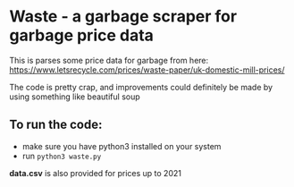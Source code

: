 # Waste - a garbage scraper for garbage price data

This is parses some price data for garbage from here: https://www.letsrecycle.com/prices/waste-paper/uk-domestic-mill-prices/

The code is pretty crap, and improvements could definitely be made by using something like beautiful soup

## To run the code:

- make sure you have python3 installed on your system
- run `python3 waste.py`

**data.csv** is also provided for prices up to 2021
